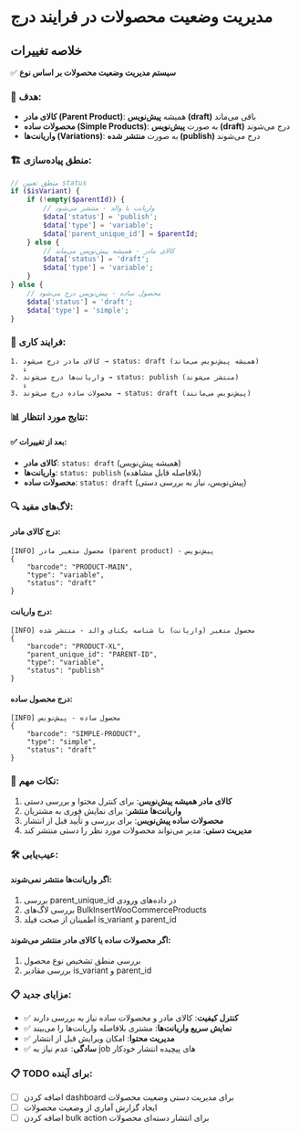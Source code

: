 # مدیریت وضعیت محصولات در فرایند درج

## خلاصه تغییرات

✅ **سیستم مدیریت وضعیت محصولات بر اساس نوع**

### 🎯 **هدف**:
- **کالای مادر (Parent Product)**: همیشه **پیش‌نویس (draft)** باقی می‌ماند
- **محصولات ساده (Simple Products)**: به صورت **پیش‌نویس (draft)** درج می‌شوند  
- **واریانت‌ها (Variations)**: به صورت **منتشر شده (publish)** درج می‌شوند

### 🏗️ **منطق پیاده‌سازی**:

```php
// منطق تعیین status
if ($isVariant) {
    if (!empty($parentId)) {
        // واریانت با والد - منتشر می‌شود
        $data['status'] = 'publish';
        $data['type'] = 'variable';
        $data['parent_unique_id'] = $parentId;
    } else {
        // کالای مادر - همیشه پیش‌نویس می‌ماند
        $data['status'] = 'draft';
        $data['type'] = 'variable';
    }
} else {
    // محصول ساده - پیش‌نویس درج می‌شود
    $data['status'] = 'draft';
    $data['type'] = 'simple';
}
```

### 🔄 **فرایند کاری**:

```
1. کالای مادر درج می‌شود → status: draft (همیشه پیش‌نویس می‌ماند)
   ↓
2. واریانت‌ها درج می‌شوند → status: publish (منتشر می‌شوند)
   ↓
3. محصولات ساده درج می‌شوند → status: draft (پیش‌نویس می‌مانند)
```

### 📊 **نتایج مورد انتظار**:

#### ✅ **بعد از تغییرات**:
- **کالای مادر**: `status: draft` (همیشه پیش‌نویس)
- **واریانت‌ها**: `status: publish` (بلافاصله قابل مشاهده)
- **محصولات ساده**: `status: draft` (پیش‌نویس، نیاز به بررسی دستی)

### 🔍 **لاگ‌های مفید**:

#### درج کالای مادر:
```
[INFO] محصول متغیر مادر (parent product) - پیش‌نویس
{
    "barcode": "PRODUCT-MAIN",
    "type": "variable",
    "status": "draft"
}
```

#### درج واریانت:
```
[INFO] محصول متغیر (واریانت) با شناسه یکتای والد - منتشر شده
{
    "barcode": "PRODUCT-XL",
    "parent_unique_id": "PARENT-ID",
    "type": "variable",
    "status": "publish"
}
```

#### درج محصول ساده:
```
[INFO] محصول ساده - پیش‌نویس
{
    "barcode": "SIMPLE-PRODUCT",
    "type": "simple",
    "status": "draft"
}
```

### 🚨 **نکات مهم**:

1. **کالای مادر همیشه پیش‌نویس**: برای کنترل محتوا و بررسی دستی
2. **واریانت‌ها منتشر**: برای نمایش فوری به مشتریان
3. **محصولات ساده پیش‌نویس**: برای بررسی و تأیید قبل از انتشار
4. **مدیریت دستی**: مدیر می‌تواند محصولات مورد نظر را دستی منتشر کند

### 🛠️ **عیب‌یابی**:

#### اگر واریانت‌ها منتشر نمی‌شوند:
1. بررسی parent_unique_id در داده‌های ورودی
2. بررسی لاگ‌های BulkInsertWooCommerceProducts
3. اطمینان از صحت فیلد is_variant و parent_id

#### اگر محصولات ساده یا کالای مادر منتشر می‌شوند:
1. بررسی منطق تشخیص نوع محصول
2. بررسی مقادیر is_variant و parent_id

### 📋 **مزایای جدید**:
- ✅ **کنترل کیفیت**: کالای مادر و محصولات ساده نیاز به بررسی دارند
- ✅ **نمایش سریع واریانت‌ها**: مشتری بلافاصله واریانت‌ها را می‌بیند  
- ✅ **مدیریت محتوا**: امکان ویرایش قبل از انتشار
- ✅ **سادگی**: عدم نیاز به job های پیچیده انتشار خودکار

### 📋 **TODO برای آینده**:
- [ ] اضافه کردن dashboard برای مدیریت دستی وضعیت محصولات
- [ ] ایجاد گزارش آماری از وضعیت محصولات  
- [ ] اضافه کردن bulk action برای انتشار دسته‌ای محصولات
